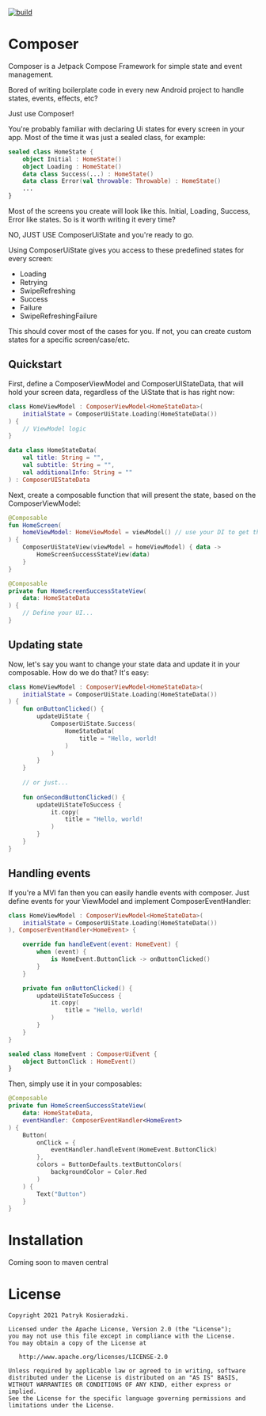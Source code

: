 [![build](https://github.com/k0siara/composer/actions/workflows/android.yml/badge.svg?branch=master)](https://github.com/k0siara/composer/actions/workflows/android.yml)

Composer
========

Composer is a Jetpack Compose Framework for simple state and event management. 

Bored of writing boilerplate code in every new Android project to handle states, events, effects, etc?

Just use Composer!

You're probably familiar with declaring Ui states for every screen in your app. Most of the time it was just a sealed class, for example:
```kotlin
sealed class HomeState {
    object Initial : HomeState()
    object Loading : HomeState()
    data class Success(...) : HomeState()
    data class Error(val throwable: Throwable) : HomeState()
    ...
}
```

Most of the screens you create will look like this. Initial, Loading, Success, Error like states. So is it worth writing it every time? 

NO, JUST USE ComposerUiState and you're ready to go.

Using ComposerUiState gives you access to these predefined states for every screen:

- Loading
- Retrying
- SwipeRefreshing
- Success
- Failure
- SwipeRefreshingFailure

This should cover most of the cases for you. If not, you can create custom states for a specific screen/case/etc.

## Quickstart

First, define a ComposerViewModel and ComposerUIStateData, that will hold your screen data, regardless of the UiState that is has right now:

```kotlin
class HomeViewModel : ComposerViewModel<HomeStateData>(
    initialState = ComposerUiState.Loading(HomeStateData())
) {
    // ViewModel logic
}

data class HomeStateData(
    val title: String = "",
    val subtitle: String = "",
    val additionalInfo: String = ""
) : ComposerUIStateData
```

Next, create a composable function that will present the state, based on the ComposerViewModel:

```kotlin
@Composable
fun HomeScreen(
    homeViewModel: HomeViewModel = viewModel() // use your DI to get the ViewModel
) {
    ComposerUiStateView(viewModel = homeViewModel) { data ->
        HomeScreenSuccessStateView(data)
    }
}

@Composable
private fun HomeScreenSuccessStateView(
    data: HomeStateData
) {
    // Define your UI...
}
```

## Updating state

Now, let's say you want to change your state data and update it in your composable. How do we do that? It's easy:

```kotlin
class HomeViewModel : ComposerViewModel<HomeStateData>(
    initialState = ComposerUiState.Loading(HomeStateData())
) {
    fun onButtonClicked() {
        updateUiState { 
            ComposerUiState.Success(
                HomeStateData(
                    title = "Hello, world!
                )
            ) 
        }
    }
    
    // or just...
    
    fun onSecondButtonClicked() {
        updateUiStateToSuccess { 
            it.copy(
                title = "Hello, world!
            )
        }
    }
}
```

## Handling events

If you're a MVI fan then you can easily handle events with composer. Just define events for your ViewModel and implement ComposerEventHandler:

```kotlin
class HomeViewModel : ComposerViewModel<HomeStateData>(
    initialState = ComposerUiState.Loading(HomeStateData())
), ComposerEventHandler<HomeEvent> {

    override fun handleEvent(event: HomeEvent) {
        when (event) {
            is HomeEvent.ButtonClick -> onButtonClicked()
        }
    }

    private fun onButtonClicked() {
        updateUiStateToSuccess { 
            it.copy(
                title = "Hello, world!
            )
        }
    }
}

sealed class HomeEvent : ComposerUiEvent {
    object ButtonClick : HomeEvent()
}
```

Then, simply use it in your composables:

```kotlin
@Composable
private fun HomeScreenSuccessStateView(
    data: HomeStateData,
    eventHandler: ComposerEventHandler<HomeEvent>
) {
    Button(
        onClick = { 
            eventHandler.handleEvent(HomeEvent.ButtonClick) 
        },
        colors = ButtonDefaults.textButtonColors(
            backgroundColor = Color.Red
        )
    ) {
        Text("Button")
    }
}
```

Installation
=======
Coming soon to maven central

License
=======

    Copyright 2021 Patryk Kosieradzki.

    Licensed under the Apache License, Version 2.0 (the "License");
    you may not use this file except in compliance with the License.
    You may obtain a copy of the License at

       http://www.apache.org/licenses/LICENSE-2.0

    Unless required by applicable law or agreed to in writing, software
    distributed under the License is distributed on an "AS IS" BASIS,
    WITHOUT WARRANTIES OR CONDITIONS OF ANY KIND, either express or implied.
    See the License for the specific language governing permissions and
    limitations under the License.
